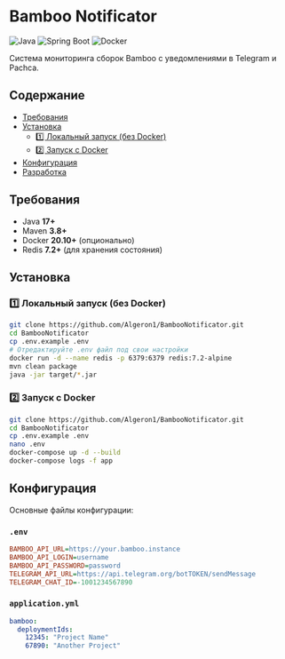# Bamboo Notificator
![Java](https://img.shields.io/badge/Java-17%2B-orange) ![Spring Boot](https://img.shields.io/badge/Spring%20Boot-3.1-blue) ![Docker](https://img.shields.io/badge/Docker-20.10%2B-2496ED)

Система мониторинга сборок Bamboo с уведомлениями в Telegram и Pachca.
## Содержание
- [Требования](#-требования)
- [Установка](#-установка)
  - [1️⃣ Локальный запуск (без Docker)](#1️⃣-локальный-запуск-без-docker)
  - [2️⃣ Запуск с Docker](#2️⃣-запуск-с-docker)
- [Конфигурация](#️-конфигурация)
- [Разработка](#-разработка)
##  Требования
- Java **17+**
- Maven **3.8+**
- Docker **20.10+** (опционально)
- Redis **7.2+** (для хранения состояния)
## Установка
### 1️⃣ Локальный запуск (без Docker)
```bash
git clone https://github.com/Algeron1/BambooNotificator.git
cd BambooNotificator
cp .env.example .env
# Отредактируйте .env файл под свои настройки
docker run -d --name redis -p 6379:6379 redis:7.2-alpine
mvn clean package
java -jar target/*.jar
```
### 2️⃣ Запуск с Docker
```bash
git clone https://github.com/Algeron1/BambooNotificator.git
cd BambooNotificator
cp .env.example .env
nano .env
docker-compose up -d --build
docker-compose logs -f app
```
## Конфигурация
Основные файлы конфигурации:
### `.env`
```ini
BAMBOO_API_URL=https://your.bamboo.instance
BAMBOO_API_LOGIN=username
BAMBOO_API_PASSWORD=password
TELEGRAM_API_URL=https://api.telegram.org/botTOKEN/sendMessage
TELEGRAM_CHAT_ID=-1001234567890
```
### `application.yml`
```yaml
bamboo:
  deploymentIds:
    12345: "Project Name"
    67890: "Another Project"
```
